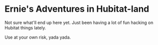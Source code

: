 # Ernie's Adventures in Hubitat-land

Not sure what'll end up here yet. Just been having a lot of fun hacking on
Hubitat things lately.

Use at your own risk, yada yada.
